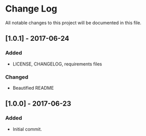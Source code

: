 # Change Log
All notable changes to this project will be documented in this file.

## [1.0.1] - 2017-06-24
### Added
* LICENSE, CHANGELOG, requirements files

### Changed
* Beautified README

## [1.0.0] - 2017-06-23
### Added
* Initial commit.
